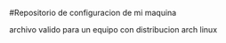 #Repositorio de configuracion de mi maquina

archivo valido para un equipo con distribucion arch linux

